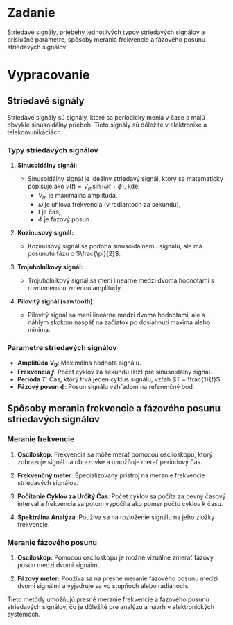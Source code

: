 # Zadanie

Striedavé signály, priebehy jednotlivých typov striedavých signálov a príslušné parametre, spôsoby merania frekvencie a fázového posunu striedavých signálov.

# Vypracovanie

## Striedavé signály

Striedavé signály sú signály, ktoré sa periodicky menia v čase a majú obvykle sinusoidálny priebeh. Tieto signály sú dôležité v elektronike a telekomunikáciách.

### Typy striedavých signálov

1. **Sinusoidálny signál:**
   - Sinusoidálny signál je ideálny striedavý signál, ktorý sa matematicky popisuje ako $v(t) = V_m \sin(\omega t + \phi)$, kde:
     - $V_m$ je maximálna amplitúda,
     - $\omega$ je uhlová frekvencia (v radiantoch za sekundu),
     - $t$ je čas,
     - $\phi$ je fázový posun.

2. **Kozinusový signál:**
   - Kozinusový signál sa podobá sinusoidálnemu signálu, ale má posunutú fázu o $\frac{\pi}{2}$.

3. **Trojuholníkový signál:**
   - Trojuholníkový signál sa mení lineárne medzi dvoma hodnotami s rovnomernou zmenou amplitúdy.

4. **Pilovitý signál (sawtooth):**
   - Pilovitý signál sa mení lineárne medzi dvoma hodnotami, ale s náhlym skokom naspäť na začiatok po dosiahnutí maxima alebo minima.

### Parametre striedavých signálov
- **Amplitúda $V_0$**: Maximálna hodnota signálu.
- **Frekvencia $f$**: Počet cyklov za sekundu (Hz) pre sinusoidálny signál.
- **Perióda $T$**: Čas, ktorý trvá jeden cyklus signálu, vzťah $T = \frac{1}{f}$.
- **Fázový posun $\phi$**: Posun signálu vzhľadom na referenčný bod.

## Spôsoby merania frekvencie a fázového posunu striedavých signálov

### Meranie frekvencie
1. **Osciloskop:** Frekvencia sa môže merať pomocou osciloskopu, ktorý zobrazuje signál na obrazovke a umožňuje merať periódový čas.
   
2. **Frekvenčný meter:** Špecializovaný prístroj na meranie frekvencie striedavých signálov.
   
3. **Počítanie Cyklov za Určitý Čas**: Počet cyklov sa počíta za pevný časový interval a frekvencia sa potom vypočíta ako pomer počtu cyklov k času.
   
4. **Spektrálna Analýza**: Používa sa na rozloženie signálu na jeho zložky frekvencie.

### Meranie fázového posunu
1. **Osciloskop:** Pomocou osciloskopu je možné vizuálne zmerať fázový posun medzi dvomi signálmi.
   
2. **Fázový meter:** Používa sa na presné meranie fázového posunu medzi dvomi signálmi a vyjadruje sa vo stupňoch alebo radiánoch.

Tieto metódy umožňujú presné meranie frekvencie a fázového posunu striedavých signálov, čo je dôležité pre analýzu a návrh v elektronických systémoch.
